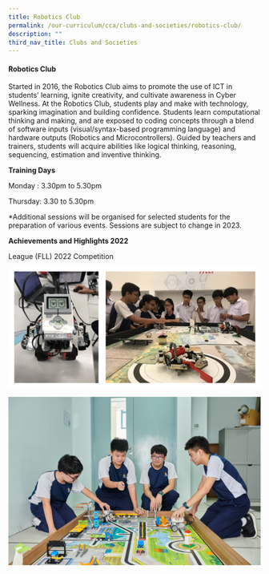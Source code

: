 ```yaml
---
title: Robotics Club
permalink: /our-curriculum/cca/clubs-and-societies/robotics-club/
description: ""
third_nav_title: Clubs and Societies
---
```

#### Robotics Club

Started in 2016, the Robotics Club aims to promote the use of ICT in students’ learning, ignite creativity, and cultivate awareness in Cyber Wellness. At the Robotics Club, students play and make with technology, sparking imagination and building confidence. Students learn computational thinking and making, and are exposed to coding concepts through a blend of software inputs (visual/syntax-based programming language) and hardware outputs (Robotics and Microcontrollers). Guided by teachers and trainers, students will acquire abilities like logical thinking, reasoning, sequencing, estimation and inventive thinking.

**Training Days**

Monday : 3.30pm to 5.30pm

Thursday: 3.30 to 5.30pm

\*Additional sessions will be organised for selected students for the preparation of various events. Sessions are subject to change in 2023.

**Achievements and Highlights 2022**

League (FLL) 2022 Competition

![Robotics Club](/images/Robotics%20Club_1.jpg)


<style>  
img {  
  display: block;  
  margin-left: auto;  
  margin-right: auto;  
}  
</style>  
![](/images/CCAs/Robotics/WGS_258%20(2).jpg)